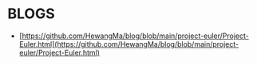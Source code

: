 # BLOGS

* [https://github.com/HewangMa/blog/blob/main/project-euler/Project-Euler.html](https://github.com/HewangMa/blog/blob/main/project-euler/Project-Euler.html)
